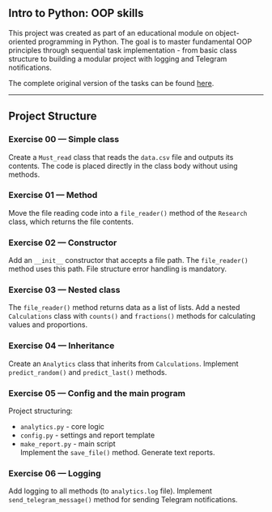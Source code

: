## Intro to Python: OOP skills

This project was created as part of an educational module on object-oriented programming in Python. The goal is to master fundamental OOP principles through sequential task implementation - from basic class structure to building a modular project with logging and Telegram notifications.

The complete original version of the tasks can be found [here](README-full.md).

---

## Project Structure

### Exercise 00 — Simple class
Create a `Must_read` class that reads the `data.csv` file and outputs its contents. The code is placed directly in the class body without using methods.

### Exercise 01 — Method
Move the file reading code into a `file_reader()` method of the `Research` class, which returns the file contents.

### Exercise 02 — Constructor
Add an `__init__` constructor that accepts a file path. The `file_reader()` method uses this path. File structure error handling is mandatory.

### Exercise 03 — Nested class
The `file_reader()` method returns data as a list of lists. Add a nested `Calculations` class with `counts()` and `fractions()` methods for calculating values and proportions.

### Exercise 04 — Inheritance
Create an `Analytics` class that inherits from `Calculations`. Implement `predict_random()` and `predict_last()` methods.

### Exercise 05 — Config and the main program
Project structuring:
- `analytics.py` - core logic
- `config.py` - settings and report template
- `make_report.py` - main script  
Implement the `save_file()` method. Generate text reports.

### Exercise 06 — Logging
Add logging to all methods (to `analytics.log` file). Implement `send_telegram_message()` method for sending Telegram notifications.
